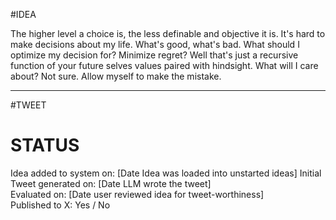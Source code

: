 #IDEA 

The higher level a choice is, the less definable and objective it is. It's hard to make decisions about my life. What's good, what's bad. What should I optimize my decision for? Minimize regret? Well that's just a recursive function of your future selves values paired with hindsight. What will I care about? Not sure. Allow myself to make the mistake.


---

#TWEET

# STATUS

Idea added to system on: [Date Idea was loaded into unstarted ideas]
Initial Tweet generated on: [Date LLM wrote the tweet]  
Evaluated on: [Date user reviewed idea for tweet-worthiness]  
Published to X: Yes / No